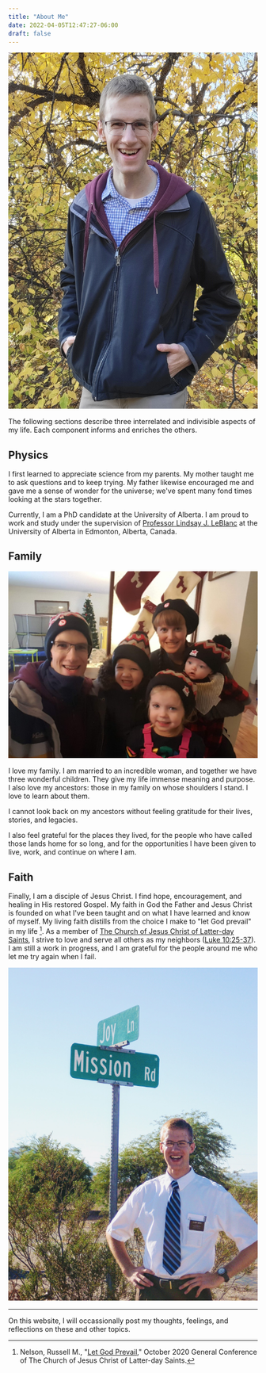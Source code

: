 ```yaml
---
title: "About Me"
date: 2022-04-05T12:47:27-06:00
draft: false
---
```


![Benjamin D. Smith](Portrait_2022.jpg)


The following sections describe three interrelated and indivisible aspects of my life. Each component informs and enriches the others.

## Physics
I first learned to appreciate science from my parents. My mother taught me to ask questions and to keep trying. My father likewise encouraged me and gave me a sense of wonder for the universe; we've spent many fond times looking at the stars together.

Currently, I am a PhD candidate at the University of Alberta. I am proud to work and study under the supervision of [Professor Lindsay J. LeBlanc](https://sites.google.com/ualberta.ca/ultracold) at the University of Alberta in Edmonton, Alberta, Canada.



## Family
![Family Hats](family_hats.jpg)

I love my family. I am married to an incredible woman, and together we have three wonderful children. They give my life immense meaning and purpose. I also love my ancestors: those in my family on whose shoulders I stand. I love to learn about them. 

I cannot look back on my ancestors without feeling gratitude for their lives, stories, and legacies. 

I also feel grateful for the places they lived, for the people who have called those lands home for so long, and for the opportunities I have been given to live, work, and continue on where I am.

## Faith
Finally, I am a disciple of Jesus Christ. I find hope, encouragement, and healing in His restored Gospel. My faith in God the Father and Jesus Christ is founded on what I've been taught and on what I have learned and know of myself. My living faith distills from the choice I make to "let God prevail" in my life [^1]. As a member of [The Church of Jesus Christ of Latter-day Saints](https://www.churchofjesuschrist.org/comeuntochrist), I strive to love and serve all others as my neighbors ([Luke 10:25-37](https://www.churchofjesuschrist.org/study/scriptures/nt/luke/10?lang=eng&id=25-37#p25)). I am still a work in progress, and I am grateful for the people around me who let me try again when I fail. 

![Mission Joy](mission_joy.jpg)

___

On this website, I will occassionally post my thoughts, feelings, and reflections on these and other topics. 


[^1]: Nelson, Russell M., "[Let God Prevail](https://www.churchofjesuschrist.org/study/general-conference/2020/10/46nelson?lang=eng)," October 2020 General Conference of The Church of Jesus Christ of Latter-day Saints.
